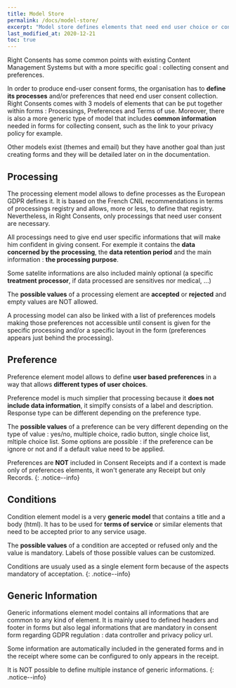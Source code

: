```yaml
---
title: Model Store
permalink: /docs/model-store/
excerpt: "Model store defines elements that need end user choice or consent on"
last_modified_at: 2020-12-21
toc: true
---
```


Right Consents has some common points with existing Content Management Systems but with a more specific goal : collecting consent and preferences.

In order to produce end-user consent forms, the organisation has to **define its processes** and/or preferences that need end user consent collection. Right Consents comes with 3 models of elements that can be put together within forms : Processings, Preferences and Terms of use. Moreover, there is also a more generic type of model that includes **common information** needed in forms for collecting consent, such as the link to your privacy policy for example.

Other models exist (themes and email) but they have another goal than just creating forms and they will be detailed later on in the documentation.

## Processing

The processing element model allows to define processes as the European GDPR defines it. It is based on the French CNIL recommendations in terms of processings registry and allows, more or less, to define that registry. Nevertheless, in Right Consents, only processings that need user consent are necessary.

All processings need to give  end user specific informations that will make him confident in giving consent. For exemple it contains the **data concerned by the processing**, the **data retention period** and the main information : **the processing purpose**. 

Some satelite informations are also included mainly optional (a specific **treatment processor**, if data processed are sensitives nor medical, ...)

The **possible values** of a processing element are **accepted** or **rejected** and empty values are NOT allowed.

A processing model can also be linked with a list of preferences models making those preferences not accessible until consent is given for the specific processing and/or a specific layout in the form (preferences appears just behind the processing).

## Preference

Preference element model allows to define **user based preferences** in a way that allows **different types of user choices**. 

Preference model is much simplier that processing because it **does not include data information**, it simplfy consists of a label and description. Response type can be different depending on the preference type.

The **possible values** of a preference can be very different depending on the type of value : yes/no, multiple choice, radio button, single choice list, mltiple choice list. Some options are possible : if the preference can be ignore or not and if a default value need to be applied.

Preferences are **NOT** included in Consent Receipts and if a context is made only of preferences elements, it won't generate any Receipt but only Records.
{: .notice--info}

## Conditions

Condition element model is a very **generic model** that contains a title and a body (html). It has to be used for **terms of service** or similar elements that need to be accepted prior to any service usage. 

The **possible values** of a condition are accepted or refused only and the value is mandatory. Labels of those possible values can be customized.

Conditions are usualy used as a single element form because of the aspects mandatory of acceptation.
{: .notice--info}

## Generic Information

Generic informations element model contains all informations that are common to any kind of element. It is mainly used to defined headers and footer in forms but also legal informations that are mandatory in consent form regarding GDPR regulation : data controller and privacy policy url.

Some information are automatically included in the generated forms and in the receipt where some can be configured to only appears in the receipt.

It is NOT possible to define multiple instance of generic informations.
{: .notice--info}




